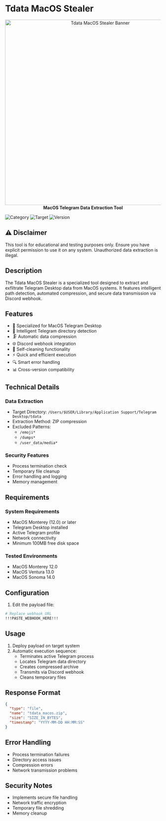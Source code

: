 # Tdata MacOS Stealer

<p align="center">
  <img src="../assets/tdata-macos-banner.png" alt="Tdata MacOS Stealer Banner" width="600"/>
  <br>
  <strong>MacOS Telegram Data Extraction Tool</strong>
</p>

![Category](https://img.shields.io/badge/Category-Exfiltration-red)
![Target](https://img.shields.io/badge/Target-MacOS-blue)
![Version](https://img.shields.io/badge/Version-1.0-green)

## ⚠️ Disclaimer

This tool is for educational and testing purposes only. Ensure you have explicit permission to use it on any system. Unauthorized data extraction is illegal.

## Description

The Tdata MacOS Stealer is a specialized tool designed to extract and exfiltrate Telegram Desktop data from MacOS systems. It features intelligent path detection, automated compression, and secure data transmission via Discord webhook.

## Features

- 🎯 Specialized for MacOS Telegram Desktop
- 📁 Intelligent Telegram directory detection
- 🗜️ Automatic data compression
- 🌐 Discord webhook integration
- 🧹 Self-cleaning functionality
- ⚡ Quick and efficient execution
- 🔍 Smart error handling
- 📊 Cross-version compatibility

## Technical Details

### Data Extraction
- Target Directory: `/Users/$USER/Library/Application Support/Telegram Desktop/tdata`
- Extraction Method: ZIP compression
- Excluded Patterns:
    - `/emoji*`
    - `/dumps*`
    - `/user_data/media*`

### Security Features
- Process termination check
- Temporary file cleanup
- Error handling and logging
- Memory management

## Requirements

### System Requirements
- MacOS Monterey (12.0) or later
- Telegram Desktop installed
- Active Telegram profile
- Network connectivity
- Minimum 100MB free disk space

### Tested Environments
- MacOS Monterey 12.0
- MacOS Ventura 13.0
- MacOS Sonoma 14.0

## Configuration

1. Edit the payload file:
```bash
# Replace webhook URL
!!!PASTE_WEBHOOK_HERE!!!
```

## Usage

1. Deploy payload on target system
2. Automatic execution sequence:
    - Terminates active Telegram process
    - Locates Telegram data directory
    - Creates compressed archive
    - Transmits via Discord webhook
    - Cleans temporary files

## Response Format

```json
{
  "type": "file",
  "name": "tdata_macos.zip",
  "size": "SIZE_IN_BYTES",
  "timestamp": "YYYY-MM-DD HH:MM:SS"
}
```

## Error Handling

- Process termination failures
- Directory access issues
- Compression errors
- Network transmission problems

## Security Notes

- Implements secure file handling
- Network traffic encryption
- Temporary file shredding
- Memory cleanup